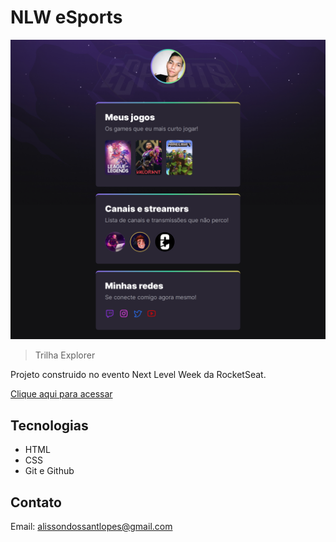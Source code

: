 # NLW eSports

![preview](./github/preview.png)

> Trilha Explorer

Projeto construido no evento Next Level Week da RocketSeat.

[Clique aqui para acessar](https://alissonlopes2907.github.io/NLW-eSports)

## Tecnologias

- HTML
- CSS
- Git e Github

## Contato

Email: alissondossantlopes@gmail.com
